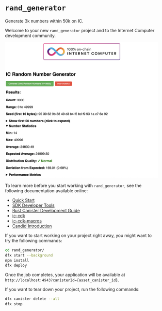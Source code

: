 # `rand_generator`
Generate 3k numbers within 50k on IC.

Welcome to your new `rand_generator` project and to the Internet Computer development community. 

![Screenshot](images/rand_generator.png)

To learn more before you start working with `rand_generator`, see the following documentation available online:

- [Quick Start](https://internetcomputer.org/docs/current/developer-docs/setup/deploy-locally)
- [SDK Developer Tools](https://internetcomputer.org/docs/current/developer-docs/setup/install)
- [Rust Canister Development Guide](https://internetcomputer.org/docs/current/developer-docs/backend/rust/)
- [ic-cdk](https://docs.rs/ic-cdk)
- [ic-cdk-macros](https://docs.rs/ic-cdk-macros)
- [Candid Introduction](https://internetcomputer.org/docs/current/developer-docs/backend/candid/)

If you want to start working on your project right away, you might want to try the following commands:

```bash
cd rand_generator/
dfx start --background
npm install
dfx deploy
```

Once the job completes, your application will be available at `http://localhost:4943?canisterId={asset_canister_id}`.

If you want to tear down your project, run the following commands:

```bash
dfx canister delete --all
dfx stop
```
